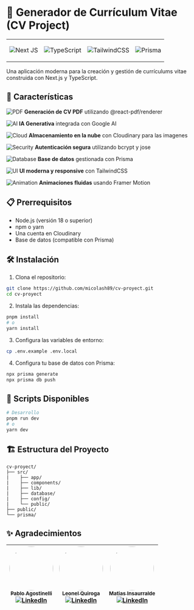 # 📄 Generador de Currículum Vitae (CV Project) 

<div align="center" >
<table border="0">
<tr>
<td>

![Next JS](https://img.shields.io/badge/-Next_JS-black?style=for-the-badge&logoColor=white&logo=nextdotjs&color=000000)

</td>
<td>
  
![TypeScript](https://img.shields.io/badge/typescript-%23007ACC.svg?style=for-the-badge&logo=typescript&logoColor=white)

</td>
<td>
  
![TailwindCSS](https://img.shields.io/badge/tailwindcss-%2338B2AC.svg?style=for-the-badge&logo=tailwind-css&logoColor=white)

</td>
<td>
  
![Prisma](https://img.shields.io/badge/Prisma-3982CE?style=for-the-badge&logo=Prisma&logoColor=white)

</td>
</tr>
</table>
</div>



Una aplicación moderna para la creación y gestión de currículums vitae construida con Next.js y TypeScript.

## 🚀 Características

![PDF](https://img.shields.io/badge/-PDF-red?style=flat-square&logo=adobe-acrobat-reader) **Generación de CV PDF** utilizando @react-pdf/renderer

![AI](https://img.shields.io/badge/-AI-fbbc05?style=flat-square&logo=google) **IA Generativa** integrada con Google AI

![Cloud](https://img.shields.io/badge/-Cloud-4285F4?style=flat-square&logo=cloudinary) **Almacenamiento en la nube** con Cloudinary para las imagenes

![Security](https://img.shields.io/badge/-Security-276DC3?style=flat-square&logo=auth0) **Autenticación segura** utilizando bcrypt y jose

![Database](https://img.shields.io/badge/-Database-2D3748?style=flat-square&logo=prisma) **Base de datos** gestionada con Prisma

![UI](https://img.shields.io/badge/tailwindcss-0F172A?&logo=tailwindcss) **UI moderna y responsive** con TailwindCSS

![Animation](https://img.shields.io/badge/-Animation-0055FF?style=flat-square&logo=framer) **Animaciones fluidas** usando Framer Motion

## 📋 Prerrequisitos

- Node.js (versión 18 o superior)
- npm o yarn
- Una cuenta en Cloudinary
- Base de datos (compatible con Prisma)

## 🛠️ Instalación

1. Clona el repositorio:
```bash
git clone https://github.com/micolash89/cv-proyect.git
cd cv-proyect
```

2. Instala las dependencias:
```bash
pnpm install
# o
yarn install
```

3. Configura las variables de entorno:
```bash
cp .env.example .env.local
```

4. Configura tu base de datos con Prisma:
```bash
npx prisma generate
npx prisma db push
```

## 🚀 Scripts Disponibles

```bash
# Desarrollo
pnpm run dev
# o
yarn dev
```

## 🏗️ Estructura del Proyecto

```
cv-proyect/
├── src/
|    ├── app/
|    ├── components/
|    ├── lib/
|    ├── database/
|    ├── config/
|    └── public/
├── public/
└── prisma/
```

## ✨ Agradecimientos

| [<img style="border-radius: 50%;" src="https://avatars.githubusercontent.com/u/127222464?v=4" width=115><br><sub>Pablo Agostinelli</sub>](https://github.com/PabloMartinAgostinelli) <br> [![LinkedIn](https://img.shields.io/badge/LinkedIn-%230077B5.svg?logo=linkedin&logoColor=white)](https://www.linkedin.com/in/pablo-agostinelli/)  | [<img style="border-radius: 50%;" src="https://avatars.githubusercontent.com/u/127248902?v=4" width=115><br><sub>Leonel Quiroga</sub>](https://github.com/leonelquiroga10) <br> [![LinkedIn](https://img.shields.io/badge/LinkedIn-%230077B5.svg?logo=linkedin&logoColor=white)](https://www.linkedin.com/in/leonel-quiroga-459069274/) | [<img style="border-radius: 50%;" src="https://avatars.githubusercontent.com/u/127250022?v=4" width=115><br><sub>Matias Insaurralde</sub>](https://github.com/Mat-Insaurralde) <br> [![LinkedIn](https://img.shields.io/badge/LinkedIn-%230077B5.svg?logo=linkedin&logoColor=white)](https://www.linkedin.com/in/mat-insaurralde/)| 
|:----------------------------------------------------------------------------------------------------------------------------------------------------------------------------------------------------------------------------------------------------------------------------------------------: | :--------------------------------------------------------------------------------------------------------------------------------------------------------------------------------------------------------------------------------------------------------------------------------------------------------------: | :--------------------------------------------------------------------------------------------------------------------------------------------------------------------------------------------------------------------------------------------------------------------------------------------------------------: |
